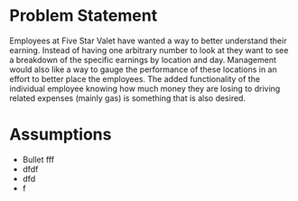 # Problem Statement 
Employees at Five Star Valet have wanted a way to better understand their earning. Instead of having one arbitrary number to look at they want to see a breakdown of the specific earnings by location and day. Management would also like a way to gauge the performance of these locations in an effort to better place the employees. The added functionality of the individual employee knowing how much money they are losing to driving related expenses (mainly gas) is something that is also desired. 

# Assumptions
* Bullet fff
* dfdf
* dfd
* f 
